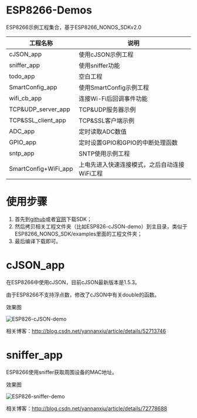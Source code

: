 # ESP8266-Demos

ESP8266示例工程集合，基于ESP8266_NONOS_SDKv2.0

| 工程名称 | 说明 |
|---|---|
| cJSON_app | 使用cJSON示例工程 |
| sniffer_app | 使用sniffer功能 |
| todo_app | 空白工程 |
| SmartConfig_app | 使用SmartConfig示例工程 |
| wifi_cb_app | 连接Wi-Fi后回调事件功能 |
| TCP&UDP_server_app | TCP&UDP服务器示例 |
| TCP&SSL_client_app | TCP&SSL客户端示例 |
| ADC_app| 定时读取ADC数值 |
| GPIO_app| 定时设置GPIO和GPIO的中断处理函数 |
| sntp_app | SNTP使用示例工程 |
| SmartConfig+WiFi_app | 上电先进入快速连接模式，之后自动连接WiFi工程 |

# 使用步骤

1. 首先到[github](https://github.com/espressif/ESP8266_NONOS_SDK)或者[官网](http://espressif.com/zh-hans/products/hardware/esp8266ex/resources)下载SDK；
2. 然后拷贝相关工程文件夹（比如ESP826-cJSON-demo）到主目录，类似于ESP8266_NONOS_SDK/examples里面的工程文件夹；
3. 最后编译下载即可。



# cJSON_app

在ESP8266中使用cJSON，目前cJSON最新版本是1.5.3。

由于ESP8266不支持浮点数，修改了cJSON中有关double的函数。

效果图

![ESP826-cJSON-demo](https://github.com/AngelLiang/ESP8266-Demos/blob/master/img/cJSON.jpg)

相关博客：http://blog.csdn.net/yannanxiu/article/details/52713746



# sniffer_app

ESP8266使用sniffer获取周围设备的MAC地址。

效果图

![ESP826-sniffer-demo](https://github.com/AngelLiang/ESP8266-Demos/blob/master/img/sniffer.jpg)

相关博客：http://blog.csdn.net/yannanxiu/article/details/72778688
